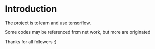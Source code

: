 # Introduction

The project is to learn and use tensorflow.

Some codes may be referenced from net work, but more are originated

Thanks for all followers :)